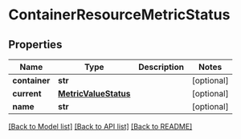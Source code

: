 # ContainerResourceMetricStatus

## Properties
Name | Type | Description | Notes
------------ | ------------- | ------------- | -------------
**container** | **str** |  | [optional] 
**current** | [**MetricValueStatus**](MetricValueStatus.md) |  | [optional] 
**name** | **str** |  | [optional] 

[[Back to Model list]](../README.md#documentation-for-models) [[Back to API list]](../README.md#documentation-for-api-endpoints) [[Back to README]](../README.md)

